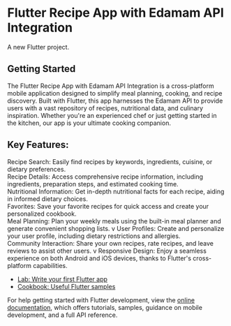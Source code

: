 # Flutter Recipe App with Edamam API Integration

A new Flutter project.

## Getting Started

The Flutter Recipe App with Edamam API Integration is a cross-platform mobile application designed to simplify meal planning, cooking, and recipe discovery. Built with Flutter, this app harnesses the Edamam API to provide users with a vast repository of recipes, nutritional data, and culinary inspiration. Whether you're an experienced chef or just getting started in the kitchen, our app is your ultimate cooking companion.

## Key Features:

Recipe Search: Easily find recipes by keywords, ingredients, cuisine, or dietary preferences.
<br>
Recipe Details: Access comprehensive recipe information, including ingredients, preparation steps, and estimated cooking time.
<br>
Nutritional Information: Get in-depth nutritional facts for each recipe, aiding in informed dietary choices.
<br>
Favorites: Save your favorite recipes for quick access and create your personalized cookbook.
<br>
Meal Planning: Plan your weekly meals using the built-in meal planner and generate convenient shopping lists.
v
User Profiles: Create and personalize your user profile, including dietary restrictions and allergies.
<br>
Community Interaction: Share your own recipes, rate recipes, and leave reviews to assist other users.
v
Responsive Design: Enjoy a seamless experience on both Android and iOS devices, thanks to Flutter's cross-platform capabilities.
<br>

- [Lab: Write your first Flutter app](https://docs.flutter.dev/get-started/codelab)
- [Cookbook: Useful Flutter samples](https://docs.flutter.dev/cookbook)

For help getting started with Flutter development, view the
[online documentation](https://docs.flutter.dev/), which offers tutorials,
samples, guidance on mobile development, and a full API reference.


